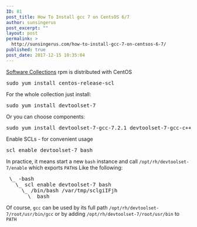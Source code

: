 ```yaml
---
ID: 81
post_title: How To Install gcc 7 on CentsOS 6/7
author: sunsingerus
post_excerpt: ""
layout: post
permalink: >
  http://sunsingerus.com/how-to-install-gcc-7-on-centsos-6-7/
published: true
post_date: 2017-12-15 10:35:04
---
```

<a href="https://www.softwarecollections.org/en/scls/rhscl/devtoolset-7/" target="_blank" rel="noopener">Software Collections</a> rpm is distributed with CentOS
<pre class="prettyprint">sudo yum install centos-release-scl
</pre>
For the whole collection just install:
<pre class="prettyprint">sudo yum install devtoolset-7
</pre>
Or you can choose components:
<pre class="prettyprint">sudo yum install devtoolset-7-gcc-7.2.1 devtoolset-7-gcc-c++-7.2.1
</pre>

Enable SCLs - for convenient usage
<pre class="prettyprint">scl enable devtoolset-7 bash
</pre>

In practice, it means start a new <code>bash</code> instance and call <code>/opt/rh/devtoolset-7/enable</code> which exports <code>PATH</code>s
Like the following:
<pre>
 \_ -bash
   \_ scl enable devtoolset-7 bash
     \_ /bin/bash /var/tmp/sclgiIFjh
       \_ bash
</pre>

Of course, <code>gcc</code> can be used by its full path <code>/opt/rh/devtoolset-7/root/usr/bin/gcc</code> or by adding <code>/opt/rh/devtoolset-7/root/usr/bin</code> to <code>PATH</code>